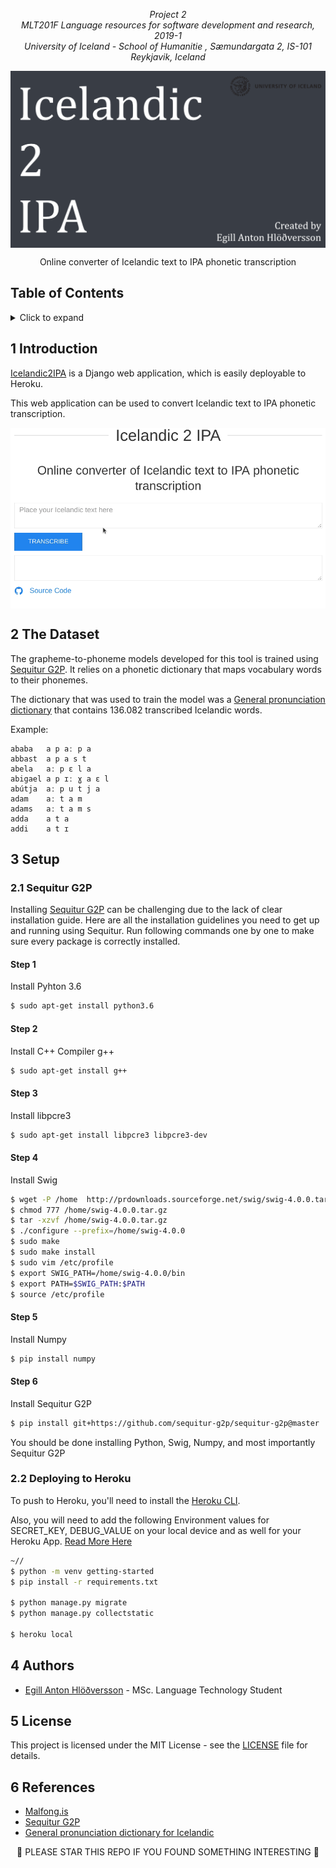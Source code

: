 <p align="center"><i>
  Project 2<br/>
  MLT201F Language resources for software development and research, 2019-1 <br/>
  University of Iceland - School of Humanitie , Sæmundargata 2, IS-101 Reykjavik, Iceland
</i></p>

<img src="docs/images/header.png" alt="Project Image" align="middle"/>

<p align="center">
Online converter of Icelandic text to IPA phonetic transcription<br/>
</p>


## Table of Contents
<!-- ⛔️ MD-MAGIC-EXAMPLE:START (TOC:collapse=true&collapseText=Click to expand) -->
<details>
<summary>Click to expand</summary>

1. [Introduction](#1-introduction)
2. [The Dataset](#2-the-dataset)
3. [Setup](#3-setup)
4. [Authors](#4-authors)
5. [License](#5-license)
6. [References](#6-references)

</details>
<!-- ⛔️ MD-MAGIC-EXAMPLE:END -->


## 1 Introduction
[Icelandic2IPA](https://github.com/egillanton/icelandic2ipa) is a Django web application, which is easily deployable to Heroku.

This web application can be used to convert Icelandic text to IPA phonetic transcription.

<img src="docs/images/capture.gif" alt="Project Image" align="middle"/>

## 2 The Dataset
The grapheme-to-phoneme models developed for this tool is trained using [Sequitur G2P](http://www-i6.informatik.rwth-aachen.de/web/Software/g2p.html).
It relies on a phonetic dictionary that maps vocabulary words to their phonemes.

The dictionary that was used to train the model was a [General pronunciation dictionary](https://www.malfong.is/index.php?pg=framb_talgr) that contains 136.082 transcribed Icelandic words.

Example:
```text
ababa	a p aː p a
abbast	a p a s t
abela	aː p ɛ l a
abigael	a p ɪː ɣ a ɛ l
abútja	aː p u t j a
adam	aː t a m
adams	aː t a m s
adda	a t a
addi	a t ɪ
```

## 3 Setup

### 2.1 Sequitur G2P
Installing [Sequitur G2P](http://www-i6.informatik.rwth-aachen.de/web/Software/g2p.html) can be challenging due to the lack of clear installation guide. Here are all the installation guidelines you need to get up and running using Sequitur.
Run following commands one by one to make sure every package is correctly installed.

#### Step 1
Install Pyhton 3.6
```bash
$ sudo apt-get install python3.6
```

#### Step 2
Install C++ Compiler g++
```bash
$ sudo apt-get install g++
```

#### Step 3
Install libpcre3
```bash
$ sudo apt-get install libpcre3 libpcre3-dev
```

#### Step 4
Install Swig
```bash
$ wget -P /home  http://prdownloads.sourceforge.net/swig/swig-4.0.0.tar.gz
$ chmod 777 /home/swig-4.0.0.tar.gz
$ tar -xzvf /home/swig-4.0.0.tar.gz
$ ./configure --prefix=/home/swig-4.0.0
$ sudo make
$ sudo make install
$ sudo vim /etc/profile
$ export SWIG_PATH=/home/swig-4.0.0/bin
$ export PATH=$SWIG_PATH:$PATH
$ source /etc/profile
```

#### Step 5
Install Numpy
```bash
$ pip install numpy
```

#### Step 6
Install Sequitur G2P 
```bash
$ pip install git+https://github.com/sequitur-g2p/sequitur-g2p@master
```

You should be done installing Python, Swig, Numpy, and most importantly Sequitur G2P

### 2.2 Deploying to Heroku 
To push to Heroku, you'll need to install the [Heroku CLI](https://devcenter.heroku.com/articles/heroku-cli). 

Also, you will need to add the following Environment values for  SECRET_KEY, DEBUG_VALUE on your local device and as well for your Heroku App. [Read More Here](https://docs.djangoproject.com/en/2.1/howto/deployment/checklist/)

```bash
~//
$ python -m venv getting-started
$ pip install -r requirements.txt

$ python manage.py migrate
$ python manage.py collectstatic

$ heroku local
```

## 4 Authors
* [Egill Anton Hlöðversson](https://github.com/egillanton) - MSc. Language Technology Student

## 5 License
This project is licensed under the MIT License - see the [LICENSE](LICENSE) file for details.

## 6 References
* [Malfong.is](http://malfong.is/?pg=framburdur)
* [Sequitur G2P](http://www-i6.informatik.rwth-aachen.de/web/Software/g2p.html)
* [General pronunciation dictionary for Icelandic](https://www.malfong.is/index.php?pg=framb_talgr)

<p align="center">
🌟 PLEASE STAR THIS REPO IF YOU FOUND SOMETHING INTERESTING 🌟
</p>
